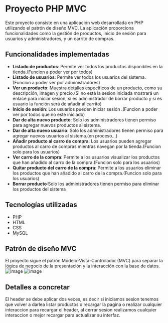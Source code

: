 # Proyecto PHP MVC

Este proyecto consiste en una aplicación web desarrollada en PHP utilizando el patrón de diseño MVC. La aplicación proporciona funcionalidades como la gestión de productos, inicio de sesión para usuarios y administradores, y un carrito de compras.

## Funcionalidades implementadas

- **Listado de productos**: Permite ver todos los productos disponibles en la tienda.(Funcion a poder ver por todos)
- **Listado de usuarios**: Permite ver todos los usuarios del sistema.(Funcion a poder ver por administradores)
- **Ver un producto**: Muestra detalles específicos de un producto, como su descripción, imagen y precio.(Si no está la sesion iniciada mostrará un enlace para iniciar sesion, si es administrador de borrar producto y si es usuario la función será de añadir al carrito)
- **Inicio de sesión**: Los usuarios pueden iniciar sesión .(Funcion a poder ver por todos que no esté iniciado)
- **Dar de alta nuevo producto**: Solo los administradores tienen permiso para agregar nuevos productos al sistema.
- **Dar de alta nuevo usuario**: Solo los administradores tienen permiso para agregar nuevos usuarios al sistema.(en proceso...)
- **Añadir producto al carro de compra**: Los usuarios pueden agregar productos al carro de compras mientras navegan por la tienda.(Funcion solo para los usuarios)
- **Ver carro de la compra**: Permite a los usuarios visualizar los productos que han añadido al carro de la compra.(Funcion solo para los usuarios)
- **Quitar producto del carro de la compra**: Permite a los usuarios eliminar los productos que han añadido al carro de la compra.(Funcion solo para los usuarios)
- **Borrar producto**:Solo los administradores tienen permiso para eliminar los productos del sistema

## Tecnologías utilizadas

- PHP
- HTML
- CSS
- MySQL

## Patrón de diseño MVC

El proyecto sigue el patrón Modelo-Vista-Controlador (MVC) para separar la lógica de negocio de la presentación y la interacción con la base de datos.
![image](https://github.com/ArturoLucero28/Proyecto_IAW/assets/146435794/8dea994d-685f-45ab-b40f-3be76ebc5096)
![image](https://github.com/ArturoLucero28/Proyecto_IAW/assets/146435794/cc858ec6-2d21-436b-8e86-5f03403af437)

## Detalles a concretar
El header se debe aplicar dos veces, es decir si iniciamos sesion tenemos que volver a darlea listar productos o recargar la pagina o realizar cualquier interaccion para recargar el header, al cerrar sesion realizamos cualquier interaccion o mejor recargar para actualizar su interfaz.
